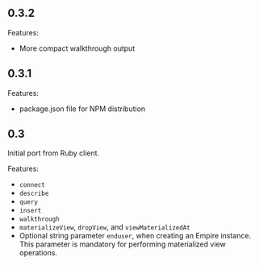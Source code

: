 ## 0.3.2

Features:

  - More compact walkthrough output

## 0.3.1

Features:

  - package.json file for NPM distribution

## 0.3

Initial port from Ruby client.

Features:

  - `connect`
  - `describe`
  - `query`
  - `insert`
  - `walkthrough`
  - `materializeView`, `dropView`, and `viewMaterializedAt`
  - Optional string parameter `enduser`, when creating an Empire
  instance. This parameter is mandatory for performing materialized
  view operations.
